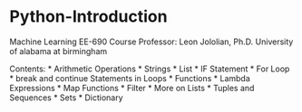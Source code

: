 # Python-Introduction
Machine Learning EE-690
Course Professor: Leon Jololian, Ph.D. 
University of alabama at birmingham

Contents:
    * Arithmetic Operations
    * Strings
    * List
    * IF Statement
    * For Loop
    * break and continue Statements in Loops
    * Functions
    * Lambda Expressions
    * Map Functions
    * Filter
    * More on Lists
    * Tuples and Sequences
    * Sets
    * Dictionary
